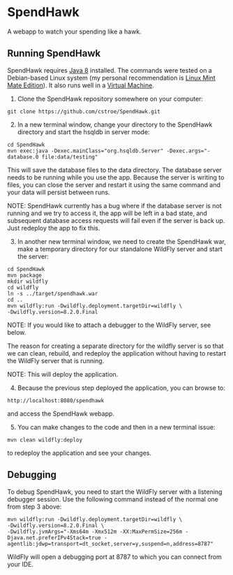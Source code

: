 # SpendHawk

A webapp to watch your spending like a hawk.

## Running SpendHawk

SpendHawk requires 
<a href="http://www.webupd8.org/2012/09/install-oracle-java-8-in-ubuntu-via-ppa.html">Java 8</a> 
installed.  The commands were tested on a Debian-based Linux system (my personal
recommendation is <a href="http://www.linuxmint.com/edition.php?id=174">Linux Mint Mate Edition</a>).
It also runs well in a <a href="https://www.virtualbox.org">Virtual Machine</a>.

1. Clone the SpendHawk repository somewhere on your computer:

  ```
  git clone https://github.com/cstroe/SpendHawk.git
  ```
  
2. In a new terminal window, change your directory to the SpendHawk directory 
and start the hsqldb in server mode:
  
  ```
  cd SpendHawk
  mvn exec:java -Dexec.mainClass="org.hsqldb.Server" -Dexec.args="-database.0 file:data/testing"
  ```
  
  This will save the database files to the data directory.  The database server 
  needs to be running while you use the app.  Because the server is writing to 
  files, you can close the server and restart it using the same command and your 
  data will persist between runs.
  
  NOTE: SpendHawk currently has a bug where if the database server is not running
  and we try to access it, the app will be left in a bad state, and subsequent 
  database access requests will fail even if the server is back up.  Just 
  redeploy the app to fix this.
  
3. In another new terminal window, we need to create the SpendHawk war, make a 
temporary directory for our standalone WildFly server and start the server:

  ```
  cd SpendHawk
  mvn package
  mkdir wildfly
  cd wildfly
  ln -s ../target/spendhawk.war
  cd ..
  mvn wildfly:run -Dwildfly.deployment.targetDir=wildfly \
  -Dwildfly.version=8.2.0.Final
  ```
  
  NOTE: If you would like to attach a debugger to the WildFly server, see below.
  
  The reason for creating a separate directory for the wildfly server is so that
  we can clean, rebuild, and redeploy the application without having to restart 
  the WildFly server that is running.
  
  NOTE: This will deploy the application.
  
4. Because the previous step deployed the application, you can browse to:
  
  ```
  http://localhost:8080/spendhawk
  ```
  
  and access the SpendHawk webapp.
  
5. You can make changes to the code and then in a new terminal issue:

  ```
  mvn clean wildfly:deploy
  ```
  
  to redeploy the application and see your changes.
  
## Debugging

To debug SpendHawk, you need to start the WildFly server with a listening debugger
session.  Use the following command instead of the normal one from step 3 above:

  ```
  mvn wildfly:run -Dwildfly.deployment.targetDir=wildfly \
  -Dwildfly.version=8.2.0.Final \
  -Dwildfly.jvmArgs="-Xms64m -Xmx512m -XX:MaxPermSize=256m -Djava.net.preferIPv4Stack=true -agentlib:jdwp=transport=dt_socket,server=y,suspend=n,address=8787"
  ```
  
  WildFly will open a debugging port at 8787 to which you can connect from your
  IDE.